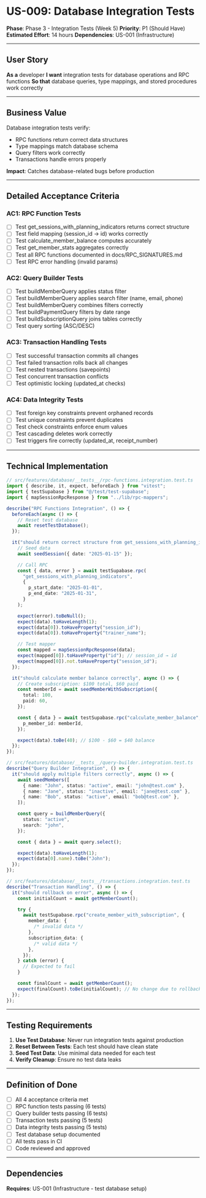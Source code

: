 # US-009: Database Integration Tests

**Phase**: Phase 3 - Integration Tests (Week 5)
**Priority**: P1 (Should Have)
**Estimated Effort**: 14 hours
**Dependencies**: US-001 (Infrastructure)

---

## User Story

**As a** developer
**I want** integration tests for database operations and RPC functions
**So that** database queries, type mappings, and stored procedures work correctly

---

## Business Value

Database integration tests verify:

- RPC functions return correct data structures
- Type mappings match database schema
- Query filters work correctly
- Transactions handle errors properly

**Impact**: Catches database-related bugs before production

---

## Detailed Acceptance Criteria

### AC1: RPC Function Tests

- [ ] Test get_sessions_with_planning_indicators returns correct structure
- [ ] Test field mapping (session_id → id) works correctly
- [ ] Test calculate_member_balance computes accurately
- [ ] Test get_member_stats aggregates correctly
- [ ] Test all RPC functions documented in docs/RPC_SIGNATURES.md
- [ ] Test RPC error handling (invalid params)

### AC2: Query Builder Tests

- [ ] Test buildMemberQuery applies status filter
- [ ] Test buildMemberQuery applies search filter (name, email, phone)
- [ ] Test buildMemberQuery combines filters correctly
- [ ] Test buildPaymentQuery filters by date range
- [ ] Test buildSubscriptionQuery joins tables correctly
- [ ] Test query sorting (ASC/DESC)

### AC3: Transaction Handling Tests

- [ ] Test successful transaction commits all changes
- [ ] Test failed transaction rolls back all changes
- [ ] Test nested transactions (savepoints)
- [ ] Test concurrent transaction conflicts
- [ ] Test optimistic locking (updated_at checks)

### AC4: Data Integrity Tests

- [ ] Test foreign key constraints prevent orphaned records
- [ ] Test unique constraints prevent duplicates
- [ ] Test check constraints enforce enum values
- [ ] Test cascading deletes work correctly
- [ ] Test triggers fire correctly (updated_at, receipt_number)

---

## Technical Implementation

```typescript
// src/features/database/__tests__/rpc-functions.integration.test.ts
import { describe, it, expect, beforeEach } from "vitest";
import { testSupabase } from "@/test/test-supabase";
import { mapSessionRpcResponse } from "../lib/rpc-mappers";

describe("RPC Functions Integration", () => {
  beforeEach(async () => {
    // Reset test database
    await resetTestDatabase();
  });

  it("should return correct structure from get_sessions_with_planning_indicators", async () => {
    // Seed data
    await seedSession({ date: "2025-01-15" });

    // Call RPC
    const { data, error } = await testSupabase.rpc(
      "get_sessions_with_planning_indicators",
      {
        p_start_date: "2025-01-01",
        p_end_date: "2025-01-31",
      }
    );

    expect(error).toBeNull();
    expect(data).toHaveLength(1);
    expect(data[0]).toHaveProperty("session_id");
    expect(data[0]).toHaveProperty("trainer_name");

    // Test mapper
    const mapped = mapSessionRpcResponse(data);
    expect(mapped[0]).toHaveProperty("id"); // session_id → id
    expect(mapped[0]).not.toHaveProperty("session_id");
  });

  it("should calculate member balance correctly", async () => {
    // Create subscription: $100 total, $60 paid
    const memberId = await seedMemberWithSubscription({
      total: 100,
      paid: 60,
    });

    const { data } = await testSupabase.rpc("calculate_member_balance", {
      p_member_id: memberId,
    });

    expect(data).toBe(40); // $100 - $60 = $40 balance
  });
});

// src/features/database/__tests__/query-builder.integration.test.ts
describe("Query Builder Integration", () => {
  it("should apply multiple filters correctly", async () => {
    await seedMembers([
      { name: "John", status: "active", email: "john@test.com" },
      { name: "Jane", status: "inactive", email: "jane@test.com" },
      { name: "Bob", status: "active", email: "bob@test.com" },
    ]);

    const query = buildMemberQuery({
      status: "active",
      search: "john",
    });

    const { data } = await query.select();

    expect(data).toHaveLength(1);
    expect(data[0].name).toBe("John");
  });
});

// src/features/database/__tests__/transactions.integration.test.ts
describe("Transaction Handling", () => {
  it("should rollback on error", async () => {
    const initialCount = await getMemberCount();

    try {
      await testSupabase.rpc("create_member_with_subscription", {
        member_data: {
          /* invalid data */
        },
        subscription_data: {
          /* valid data */
        },
      });
    } catch (error) {
      // Expected to fail
    }

    const finalCount = await getMemberCount();
    expect(finalCount).toBe(initialCount); // No change due to rollback
  });
});
```

---

## Testing Requirements

1. **Use Test Database**: Never run integration tests against production
2. **Reset Between Tests**: Each test should have clean state
3. **Seed Test Data**: Use minimal data needed for each test
4. **Verify Cleanup**: Ensure no test data leaks

---

## Definition of Done

- [ ] All 4 acceptance criteria met
- [ ] RPC function tests passing (6 tests)
- [ ] Query builder tests passing (6 tests)
- [ ] Transaction tests passing (5 tests)
- [ ] Data integrity tests passing (5 tests)
- [ ] Test database setup documented
- [ ] All tests pass in CI
- [ ] Code reviewed and approved

---

## Dependencies

**Requires**: US-001 (Infrastructure - test database setup)
